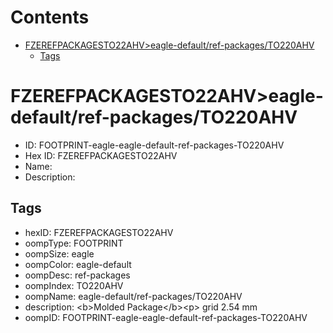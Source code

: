 



Contents
========

* [FZEREFPACKAGESTO22AHV>eagle-default/ref-packages/TO220AHV](#fzerefpackagesto22ahveagle-defaultref-packagesto220ahv)
	* [Tags](#tags)

# FZEREFPACKAGESTO22AHV>eagle-default/ref-packages/TO220AHV

- ID: FOOTPRINT-eagle-eagle-default-ref-packages-TO220AHV
- Hex ID: FZEREFPACKAGESTO22AHV
- Name: 
- Description: 

## Tags

- hexID: FZEREFPACKAGESTO22AHV
- oompType: FOOTPRINT
- oompSize: eagle
- oompColor: eagle-default
- oompDesc: ref-packages
- oompIndex: TO220AHV
- oompName: eagle-default/ref-packages/TO220AHV
- description: &lt;b&gt;Molded Package&lt;/b&gt;&lt;p&gt;&#xD;
grid 2.54 mm
- oompID: FOOTPRINT-eagle-eagle-default-ref-packages-TO220AHV
